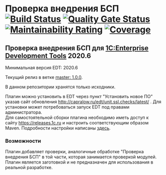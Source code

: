 ﻿# Проверка внедрения БСП [![Build Status](https://travis-ci.com/DoublesunRUS/ru.capralow.dt.ssl.checks.svg)](https://travis-ci.com/DoublesunRUS/ru.capralow.dt.ssl.checks) [![Quality Gate Status](https://sonarcloud.io/api/project_badges/measure?project=DoublesunRUS_ru.capralow.dt.ssl.checks&metric=alert_status)](https://sonarcloud.io/dashboard?id=DoublesunRUS_ru.capralow.dt.ssl.checks) [![Maintainability Rating](https://sonarcloud.io/api/project_badges/measure?project=DoublesunRUS_ru.capralow.dt.ssl.checks&metric=sqale_rating)](https://sonarcloud.io/dashboard?id=DoublesunRUS_ru.capralow.dt.ssl.checks) [![Coverage](https://sonarcloud.io/api/project_badges/measure?project=DoublesunRUS_ru.capralow.dt.ssl.checks&metric=coverage)](https://sonarcloud.io/dashboard?id=DoublesunRUS_ru.capralow.dt.ssl.checks)


## Проверка внедрения БСП для [1C:Enterprise Development Tools](http://v8.1c.ru/overview/IDE/) 2020.6

Минимальная версия EDT: 2020.6

Текущий релиз в ветке [master: 1.0.0](https://github.com/DoublesunRUS/ru.capralow.dt.ssl.checks/tree/master).<br>

В данном репозитории хранятся только исходники.<br>

Плагин можно установить в EDT через пункт "Установить новое ПО" указав сайт обновления http://capralow.ru/edt/unit.ssl.checks/latest/ . Для установки может потребоваться запуск EDT под правами администратора.<br>
Для самостоятельной сборки плагина необходимо иметь доступ к сайту https://releases.1c.ru и настроить соответствующим образом Maven. Подробности настройки написаны [здесь](https://github.com/1C-Company/dt-example-plugins/blob/master/simple-plugin/README.md).

### Возможности
Плагин добавляет проверки, аналогичные обработке "Проверка внедрения БСП" в той части, которая занимается проверкой модулей.<br>
Плагин является заготовкой и не предназначен для использования в реальной разработке.